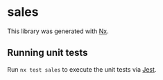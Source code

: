 # sales

This library was generated with [Nx](https://nx.dev).

## Running unit tests

Run `nx test sales` to execute the unit tests via [Jest](https://jestjs.io).
